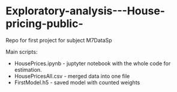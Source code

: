 # Exploratory-analysis---House-pricing-public-
Repo for first project for subject M7DataSp

Main scripts: 
- HousePrices.ipynb - juptyter notebook with the whole code for estimation.
- HousePricesAll.csv - merged data into one file
- FirstModel.h5 - saved model with counted weights
